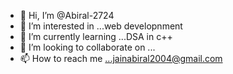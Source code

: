 - 👋 Hi, I’m @Abiral-2724
- 👀 I’m interested in ...web developnment
- 🌱 I’m currently learning ...DSA in c++
- 💞️ I’m looking to collaborate on ...
- 📫 How to reach me ...jainabiral2004@gmail.com

<!---
Abiral-2724/Abiral-2724 is a ✨ special ✨ repository because its `README.md` (this file) appears on your GitHub profile.
You can click the Preview link to take a look at your changes.
--->
